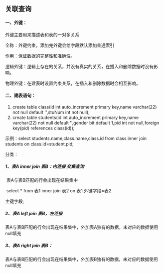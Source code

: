## 关联查询

#### 一、外键：

外键主要用来描述表和表的一对多关系

全称：外键约束，添加完外键会给字段默认添加普通索引

作用：保证数据的完整性和准确性。

逻辑外键：逻辑上存在的关系，并没有真实的关系，在插入和删除数据时没有影响。

物理外键：在建表时设置约束关系，在插入和删除数据时会相互影响。

#### 二、建表语句：

1. create table class(id int auto_increment primary key,name varchar(22) not null default '',stuNum int not null);
2. create table students(id int auto_increment primary key,name varchar(22) not null default '',gender bit default 1,pid int not null,foreign key(pid) references class(id));

示例：select students.name,class.name,class.id from class inner join students on class.id=student.pid;

分类：

##### 1、表A inner join 表B：内连接	交集查询

​		表A与表B匹配的行会出现在结果集中

​		select * from 表1	inner 	join	 表2  	on	表1.外键字段=表2.

主键字段;

##### 2、表A	left	join	表B，左连接

​	表A与表B匹配的行会出现在结果集中，外加表A独有的数据，未对应的数据使用null填充

##### 3、表A	right	join	表B：

​	表A与表B匹配的行会出现在结果集中，外加表B独有的数据，未对应的数据使用null填充

